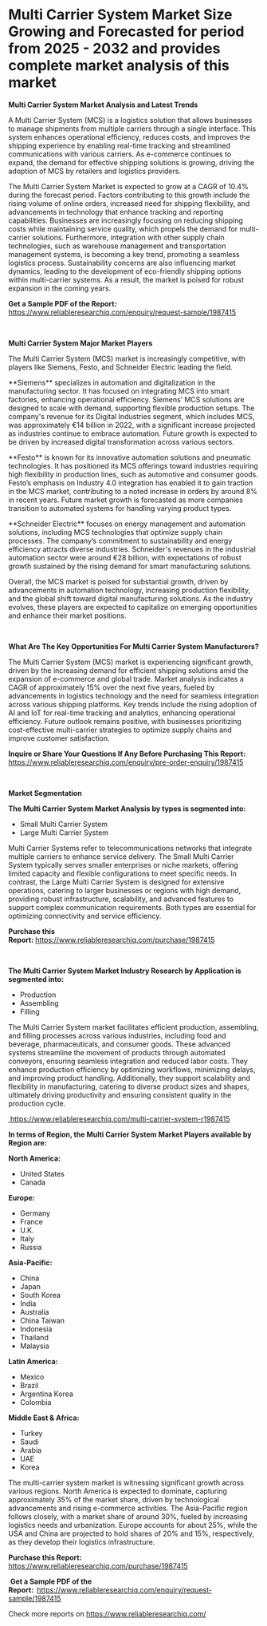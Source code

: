 <p><h1>Multi Carrier System Market Size Growing and Forecasted for period from 2025 - 2032 and provides complete market analysis of this market</h1></p><p><strong>Multi Carrier System Market Analysis and Latest Trends</strong></p>
<p><p>A Multi Carrier System (MCS) is a logistics solution that allows businesses to manage shipments from multiple carriers through a single interface. This system enhances operational efficiency, reduces costs, and improves the shipping experience by enabling real-time tracking and streamlined communications with various carriers. As e-commerce continues to expand, the demand for effective shipping solutions is growing, driving the adoption of MCS by retailers and logistics providers.</p><p>The Multi Carrier System Market is expected to grow at a CAGR of 10.4% during the forecast period. Factors contributing to this growth include the rising volume of online orders, increased need for shipping flexibility, and advancements in technology that enhance tracking and reporting capabilities. Businesses are increasingly focusing on reducing shipping costs while maintaining service quality, which propels the demand for multi-carrier solutions. Furthermore, integration with other supply chain technologies, such as warehouse management and transportation management systems, is becoming a key trend, promoting a seamless logistics process. Sustainability concerns are also influencing market dynamics, leading to the development of eco-friendly shipping options within multi-carrier systems. As a result, the market is poised for robust expansion in the coming years.</p></p>
<p><strong>Get a Sample PDF of the Report:&nbsp;</strong> <a href="https://www.reliableresearchiq.com/enquiry/request-sample/1987415?utm_campaign=2792&utm_medium=2&utm_source=Github&utm_content=ia&utm_term=28022025&utm_id=multi-carrier-system">https://www.reliableresearchiq.com/enquiry/request-sample/1987415</a></p>
<p>&nbsp;</p>
<p><strong>Multi Carrier System Major Market Players</strong></p>
<p><p>The Multi Carrier System (MCS) market is increasingly competitive, with players like Siemens, Festo, and Schneider Electric leading the field. </p><p>**Siemens** specializes in automation and digitalization in the manufacturing sector. It has focused on integrating MCS into smart factories, enhancing operational efficiency. Siemens’ MCS solutions are designed to scale with demand, supporting flexible production setups. The company's revenue for its Digital Industries segment, which includes MCS, was approximately €14 billion in 2022, with a significant increase projected as industries continue to embrace automation. Future growth is expected to be driven by increased digital transformation across various sectors.</p><p>**Festo** is known for its innovative automation solutions and pneumatic technologies. It has positioned its MCS offerings toward industries requiring high flexibility in production lines, such as automotive and consumer goods. Festo’s emphasis on Industry 4.0 integration has enabled it to gain traction in the MCS market, contributing to a noted increase in orders by around 8% in recent years. Future market growth is forecasted as more companies transition to automated systems for handling varying product types.</p><p>**Schneider Electric** focuses on energy management and automation solutions, including MCS technologies that optimize supply chain processes. The company’s commitment to sustainability and energy efficiency attracts diverse industries. Schneider's revenues in the industrial automation sector were around €28 billion, with expectations of robust growth sustained by the rising demand for smart manufacturing solutions.</p><p>Overall, the MCS market is poised for substantial growth, driven by advancements in automation technology, increasing production flexibility, and the global shift toward digital manufacturing solutions. As the industry evolves, these players are expected to capitalize on emerging opportunities and enhance their market positions.</p></p>
<p>&nbsp;</p>
<p><strong>What Are The Key Opportunities For Multi Carrier System Manufacturers?</strong></p>
<p><p>The Multi Carrier System (MCS) market is experiencing significant growth, driven by the increasing demand for efficient shipping solutions amid the expansion of e-commerce and global trade. Market analysis indicates a CAGR of approximately 15% over the next five years, fueled by advancements in logistics technology and the need for seamless integration across various shipping platforms. Key trends include the rising adoption of AI and IoT for real-time tracking and analytics, enhancing operational efficiency. Future outlook remains positive, with businesses prioritizing cost-effective multi-carrier strategies to optimize supply chains and improve customer satisfaction.</p></p>
<p><strong>Inquire or Share Your Questions If Any Before Purchasing This Report:</strong> <a href="https://www.reliableresearchiq.com/enquiry/pre-order-enquiry/1987415?utm_campaign=2792&utm_medium=2&utm_source=Github&utm_content=ia&utm_term=28022025&utm_id=multi-carrier-system">https://www.reliableresearchiq.com/enquiry/pre-order-enquiry/1987415</a></p>
<p>&nbsp;</p>
<p><strong>Market Segmentation</strong></p>
<p><strong>The Multi Carrier System Market Analysis by types is segmented into:</strong></p>
<p><ul><li>Small Multi Carrier System</li><li>Large Multi Carrier System</li></ul></p>
<p><p>Multi Carrier Systems refer to telecommunications networks that integrate multiple carriers to enhance service delivery. The Small Multi Carrier System typically serves smaller enterprises or niche markets, offering limited capacity and flexible configurations to meet specific needs. In contrast, the Large Multi Carrier System is designed for extensive operations, catering to larger businesses or regions with high demand, providing robust infrastructure, scalability, and advanced features to support complex communication requirements. Both types are essential for optimizing connectivity and service efficiency.</p></p>
<p><strong>Purchase this Report:&nbsp;</strong><a href="https://www.reliableresearchiq.com/purchase/1987415?utm_campaign=2792&utm_medium=2&utm_source=Github&utm_content=ia&utm_term=28022025&utm_id=multi-carrier-system">https://www.reliableresearchiq.com/purchase/1987415</a></p>
<p>&nbsp;</p>
<p><strong>The Multi Carrier System Market Industry Research by Application is segmented into:</strong></p>
<p><ul><li>Production</li><li>Assembling</li><li>Filling</li></ul></p>
<p><p>The Multi Carrier System market facilitates efficient production, assembling, and filling processes across various industries, including food and beverage, pharmaceuticals, and consumer goods. These advanced systems streamline the movement of products through automated conveyors, ensuring seamless integration and reduced labor costs. They enhance production efficiency by optimizing workflows, minimizing delays, and improving product handling. Additionally, they support scalability and flexibility in manufacturing, catering to diverse product sizes and shapes, ultimately driving productivity and ensuring consistent quality in the production cycle.</p></p>
<p><a href="https://www.reliableresearchiq.com/multi-carrier-system-r1987415?utm_campaign=2792&utm_medium=2&utm_source=Github&utm_content=ia&utm_term=28022025&utm_id=multi-carrier-system">&nbsp;https://www.reliableresearchiq.com/multi-carrier-system-r1987415</a></p>
<p><strong>In terms of Region, the Multi Carrier System Market Players available by Region are:</strong></p>
<p>
    <p> <strong> North America: </strong>
        <ul>
            <li>United States</li>
            <li>Canada</li>
        </ul>
        </p> 
    <p> <strong> Europe: </strong>
        <ul>
            <li>Germany</li>
            <li>France</li>
            <li>U.K.</li>
            <li>Italy</li>
            <li>Russia</li>
        </ul>
        </p> 
    <p> <strong> Asia-Pacific: </strong>
        <ul>
            <li>China</li>
            <li>Japan</li>
            <li>South Korea</li>
            <li>India</li>
            <li>Australia</li>
            <li>China Taiwan</li>
            <li>Indonesia</li>
            <li>Thailand</li>
            <li>Malaysia</li>
        </ul>
        </p> 
    <p> <strong> Latin America: </strong>
        <ul>
            <li>Mexico</li>
            <li>Brazil</li>
            <li>Argentina Korea</li>
            <li>Colombia</li>
        </ul>
        </p> 
    <p> <strong> Middle East & Africa: </strong>
        <ul>
            <li>Turkey</li>
            <li>Saudi</li>
            <li>Arabia</li>
            <li>UAE</li>
            <li>Korea</li>
        </ul>
    </p>
    </p>
<p><p>The multi-carrier system market is witnessing significant growth across various regions. North America is expected to dominate, capturing approximately 35% of the market share, driven by technological advancements and rising e-commerce activities. The Asia-Pacific region follows closely, with a market share of around 30%, fueled by increasing logistics needs and urbanization. Europe accounts for about 25%, while the USA and China are projected to hold shares of 20% and 15%, respectively, as they develop their logistics infrastructure.</p></p>
<p><strong>Purchase this Report: </strong><a href="https://www.reliableresearchiq.com/purchase/1987415?utm_campaign=2792&utm_medium=2&utm_source=Github&utm_content=ia&utm_term=28022025&utm_id=multi-carrier-system">https://www.reliableresearchiq.com/purchase/1987415</a></p>
<p>&nbsp;<strong>Get a Sample PDF of the Report:&nbsp;&nbsp;</strong><a href="https://www.reliableresearchiq.com/enquiry/request-sample/1987415?utm_campaign=2792&utm_medium=2&utm_source=Github&utm_content=ia&utm_term=28022025&utm_id=multi-carrier-system">https://www.reliableresearchiq.com/enquiry/request-sample/1987415</a></p>
<p><strong></strong></p>
<p>Check more reports on <a href="https://www.reliableresearchiq.com/?utm_campaign=2792&utm_medium=2&utm_source=Github&utm_content=ia&utm_term=28022025&utm_id=multi-carrier-system">https://www.reliableresearchiq.com/</a></p>